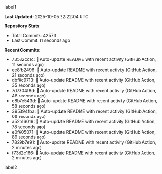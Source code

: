 
label1 
<!-- ACTIVITY_START -->
**Last Updated:** 2025-10-05 22:22:04 UTC

**Repository Stats:**
- Total Commits: 42573
- Last Commit: 11 seconds ago

**Recent Commits:**
- 73532cc1c: 🤖 Auto-update README with recent activity (GitHub Action, 11 seconds ago)
- ee8fb2496: 🤖 Auto-update README with recent activity (GitHub Action, 21 seconds ago)
- dbf8c9713: 🤖 Auto-update README with recent activity (GitHub Action, 35 seconds ago)
- 7d7304f8d: 🤖 Auto-update README with recent activity (GitHub Action, 46 seconds ago)
- e8b7e543d: 🤖 Auto-update README with recent activity (GitHub Action, 58 seconds ago)
- 395394fba: 🤖 Auto-update README with recent activity (GitHub Action, 68 seconds ago)
- a52b16019: 🤖 Auto-update README with recent activity (GitHub Action, 78 seconds ago)
- e0f605071: 🤖 Auto-update README with recent activity (GitHub Action, 89 seconds ago)
- 7829b7e91: 🤖 Auto-update README with recent activity (GitHub Action, 2 minutes ago)
- f73d2c166: 🤖 Auto-update README with recent activity (GitHub Action, 2 minutes ago)
<!-- ACTIVITY_END -->

label2
